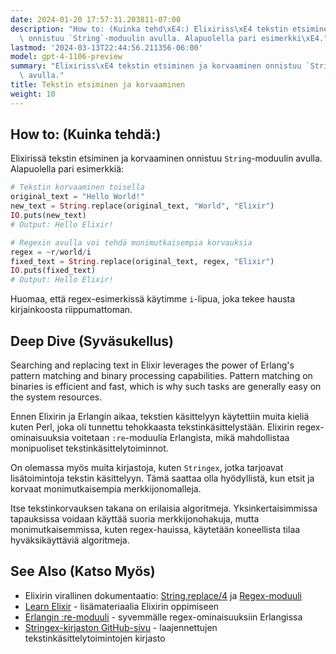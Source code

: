 ```yaml
---
date: 2024-01-20 17:57:31.203811-07:00
description: "How to: (Kuinka tehd\xE4:) Elixiriss\xE4 tekstin etsiminen ja korvaaminen\
  \ onnistuu `String`-moduulin avulla. Alapuolella pari esimerkki\xE4."
lastmod: '2024-03-13T22:44:56.211356-06:00'
model: gpt-4-1106-preview
summary: "Elixiriss\xE4 tekstin etsiminen ja korvaaminen onnistuu `String`-moduulin\
  \ avulla."
title: Tekstin etsiminen ja korvaaminen
weight: 10
---
```


## How to: (Kuinka tehdä:)
Elixirissä tekstin etsiminen ja korvaaminen onnistuu `String`-moduulin avulla. Alapuolella pari esimerkkiä:

```elixir
# Tekstin korvaaminen toisella
original_text = "Hello World!"
new_text = String.replace(original_text, "World", "Elixir")
IO.puts(new_text)
# Output: Hello Elixir!

# Regexin avulla voi tehdä monimutkaisempia korvauksia
regex = ~r/world/i
fixed_text = String.replace(original_text, regex, "Elixir")
IO.puts(fixed_text)
# Output: Hello Elixir!
```
Huomaa, että regex-esimerkissä käytimme `i`-lipua, joka tekee hausta kirjainkoosta riippumattoman.

## Deep Dive (Syväsukellus)
Searching and replacing text in Elixir leverages the power of Erlang's pattern matching and binary processing capabilities. Pattern matching on binaries is efficient and fast, which is why such tasks are generally easy on the system resources.

Ennen Elixirin ja Erlangin aikaa, tekstien käsittelyyn käytettiin muita kieliä kuten Perl, joka oli tunnettu tehokkaasta tekstinkäsittelystään. Elixirin regex-ominaisuuksia voitetaan `:re`-moduulia Erlangista, mikä mahdollistaa monipuoliset tekstinkäsittelytoiminnot.

On olemassa myös muita kirjastoja, kuten `Stringex`, jotka tarjoavat lisätoimintoja tekstin käsittelyyn. Tämä saattaa olla hyödyllistä, kun etsit ja korvaat monimutkaisempia merkkijonomalleja.

Itse tekstinkorvauksen takana on erilaisia algoritmeja. Yksinkertaisimmissa tapauksissa voidaan käyttää suoria merkkijonohakuja, mutta monimutkaisemmissa, kuten regex-hauissa, käytetään koneellista tilaa hyväksikäyttäviä algoritmeja.

## See Also (Katso Myös)
- Elixirin virallinen dokumentaatio: [String.replace/4](https://hexdocs.pm/elixir/String.html#replace/4) ja [Regex-moduuli](https://hexdocs.pm/elixir/Regex.html)
- [Learn Elixir](https://elixir-lang.org/learning.html) - lisämateriaalia Elixirin oppimiseen
- [Erlangin :re-moduuli](http://erlang.org/doc/man/re.html) - syvemmälle regex-ominaisuuksiin Erlangissa
- [Stringex-kirjaston GitHub-sivu](https://github.com/rsl/stringex) - laajennettujen tekstinkäsittelytoimintojen kirjasto
